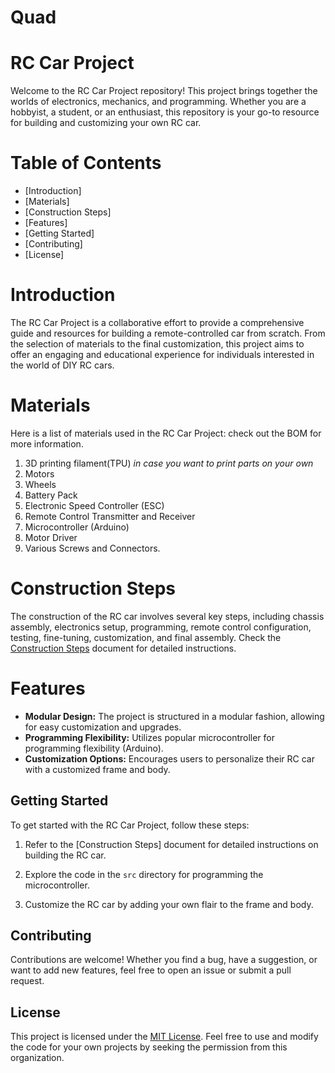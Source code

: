 # Quad

# RC Car Project

Welcome to the RC Car Project repository! This project brings together the worlds of electronics, mechanics, and programming. Whether you are a hobbyist, a student, or an enthusiast, this repository is your go-to resource for building and customizing your own RC car.

# Table of Contents

- [Introduction]
- [Materials]
- [Construction Steps]
- [Features]
- [Getting Started]
- [Contributing]
- [License]

# Introduction

The RC Car Project is a collaborative effort to provide a comprehensive guide and resources for building a remote-controlled car from scratch. From the selection of materials to the final customization, this project aims to offer an engaging and educational experience for individuals interested in the world of DIY RC cars.

# Materials

Here is a list of materials used in the RC Car Project:
check out the BOM for more information.

1. 3D printing filament(TPU) *in case you want to print parts on your own*
2. Motors
3. Wheels
4. Battery Pack
5. Electronic Speed Controller (ESC)
6. Remote Control Transmitter and Receiver
7. Microcontroller (Arduino)
8. Motor Driver
9. Various Screws and Connectors. 

# Construction Steps

The construction of the RC car involves several key steps, including chassis assembly, electronics setup, programming, remote control configuration, testing, fine-tuning, customization, and final assembly. Check the [Construction Steps](CONSTRUCTION.md) document for detailed instructions.

# Features

- **Modular Design:** The project is structured in a modular fashion, allowing for easy customization and upgrades.
- **Programming Flexibility:** Utilizes popular microcontroller for programming flexibility (Arduino).
- **Customization Options:** Encourages users to personalize their RC car with a customized frame and body.

## Getting Started

To get started with the RC Car Project, follow these steps:

1. Refer to the [Construction Steps] document for detailed instructions on building the RC car.

2. Explore the code in the `src` directory for programming the microcontroller.

3. Customize the RC car by adding your own flair to the frame and body.

## Contributing

Contributions are welcome! Whether you find a bug, have a suggestion, or want to add new features, feel free to open an issue or submit a pull request.

## License

This project is licensed under the [MIT License](LICENSE). Feel free to use and modify the code for your own projects by seeking the permission from this organization.
